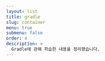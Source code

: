```yaml
---
layout: list
title: gradle
slug: container
menu: true
submenu: false
order: 4
description: >
  Gradle에 관해 학습한 내용을 정리했습니다.
---
```


